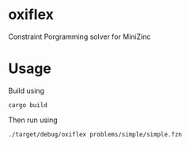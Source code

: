 # oxiflex

Constraint Porgramming solver for MiniZinc

# Usage

Build using

```
cargo build
```

Then run using

```
./target/debug/oxiflex problems/simple/simple.fzn
```
